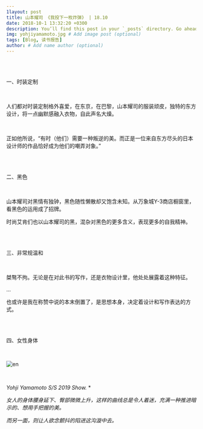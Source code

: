 ```yaml
---
1layout: post
title: 山本耀司 《我投下一枚炸弹》 | 18.10
date: 2018-10-1 13:32:20 +0300
description: You’ll find this post in your `_posts` directory. Go ahead and edit it and re-build the site to see your changes. # Add post description (optional)
img: yohjiyamamoto.jpg # Add image post (optional)
tags: [Blog, 读书报告]
author: # Add name author (optional)
---
```




<br/>

<br/>

一、时装定制

<br/>

人们都对时装定制格外喜爱，在东京，在巴黎，山本耀司的服装顽皮，独特的东方设计，将一点幽默感融入衣物，自此声名大燥。

<br/>

正如他所说，“有时（他们）需要一种叛逆的美。而正是一位来自东方尽头的日本设计师的作品恰好成为他们的嘲弄对象。”

<br/>

<br/>

二、黑色

<br/>

山本耀司对黑情有独钟，黑色随性懒散却又饱含未知。从万象城Y-3商店橱窗里，看黑色的运用成了招牌。

时尚艾肯们也以山本耀司的黑，混杂对黑色的更多含义，表现更多的自我精神。

<br/>

<br/>

三、非常规温和

<br/>

桀骜不拘。无论是在对此书的写作，还是衣物设计里，他处处展露着这种特征。

...

也或许是我在称赞中说的本末倒置了，是思想本身，决定着设计和写作表达的方式。

<br/>

<br/>

四、女性身体

<br/>

![en](https://wx1.sinaimg.cn/mw690/006UfI1Vgy1fvsm4yepfdj31hc0nfwgz.jpg)

 <br/>

*Yohji Yamamoto S/S  2019 Show.*   *  

*女人的身体腰身延下、臀部微微上升，这样的曲线总是令人着迷，充满一种推进暗示的、想用手把握的美。*

*而另一面，则让人欲念颤抖的陷进这沟漩中去。*

**<br/>**

<br/>

<br/>



